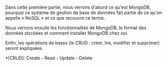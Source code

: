 Dans cette première partie, nous verrons d'abord ce qu'est MongoDB, pourquoi ce système de gestion de base de données fait partie de ce qu'on appelle « NoSQL » et ce que recouvre ce terme.

Nous verrons ensuite les fonctionnalités de MongoDB, le format des données stockées et comment installer MongoDB chez soi.

Enfin, les opérations de bases (le CRUD : créer, lire, modifier et supprimer) seront expliquées. 

*[CRUD]: Create - Read - Update - Delete